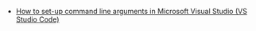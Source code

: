 

* [How to set-up command line arguments in Microsoft Visual Studio (VS Studio Code)](https://www.itmanagement101.co.uk/how-to-set-up-command-line-arguments-in-microsoft-visual-studio-vs-studio-code/)
